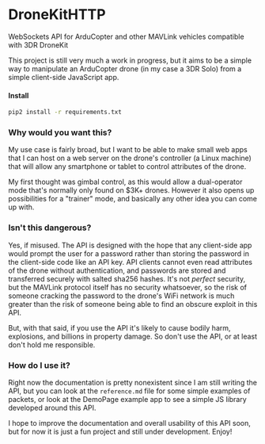 # DroneKitHTTP
WebSockets API for ArduCopter and other MAVLink vehicles compatible with 3DR DroneKit

This project is still very much a work in progress, but it aims to be a simple way to manipulate an ArduCopter drone (in my case a 3DR Solo) from a simple client-side JavaScript app.

#### Install
```sh
pip2 install -r requirements.txt
```


### Why would you want this?

My use case is fairly broad, but I want to be able to make small web apps that I can host on a web server on the drone's controller (a Linux machine) that will allow any smartphone or tablet to control attributes of the drone.

My first thought was gimbal control, as this would allow a dual-operator mode that's normally only found on $3K+ drones. However it also opens up possibilities for a "trainer" mode, and basically any other idea you can come up with.

### Isn't this dangerous?

Yes, if misused. The API is designed with the hope that any client-side app would prompt the user for a password rather than storing the password in the client-side code like an API key. API clients cannot even read attributes of the drone without authentication, and passwords are stored and transferred securely with salted sha256 hashes. It's not _perfect_ security, but the MAVLink protocol itself has no security whatsoever, so the risk of someone cracking the password to the drone's WiFi network is much greater than the risk of someone being able to find an obscure exploit in this API.

But, with that said, if you use the API it's likely to cause bodily harm, explosions, and billions in property damage. So don't use the API, or at least don't hold me responsible.

### How do I use it?

Right now the documentation is pretty nonexistent since I am still writing the API, but you can look at the ``reference.md`` file for some simple examples of packets, or look at the DemoPage example app to see a simple JS library developed around this API.

I hope to improve the documentation and overall usability of this API soon, but for now it is just a fun project and still under development. Enjoy!
